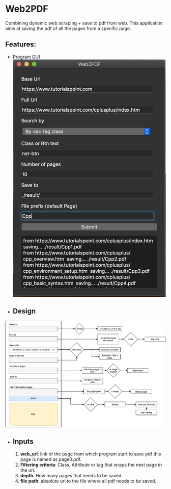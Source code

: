 # Web2PDF
Combining dynamic web scraping + save to pdf from web.
This application aims at saving the pdf of all the pages from a specific page.


## Features:
  * Program GUI
  ![GUI](https://github.com/yashpatel007/Web2PDF/blob/master/images/Screen%20Shot%202020-06-13%20at%205.05.58%20PM.png)
  * ## Design
  ![Design](https://github.com/yashpatel007/Web2PDF/blob/master/images/program%20GUI.png)
  * ## Inputs
    1. **web_url**:
       link of the page from which program start to save pdf this page is named as page0.pdf.
    2. **Filtering criteria**:
       Class, Attribute or tag that wraps the next page in the url.
    3. **depth**:
       How many pages that needs to be saved.
    4. **file path**:
       absolute url to the file where all pdf needs to be saved.
